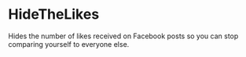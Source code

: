 HideTheLikes
============

Hides the number of likes received on Facebook posts so you can stop comparing yourself to everyone else.